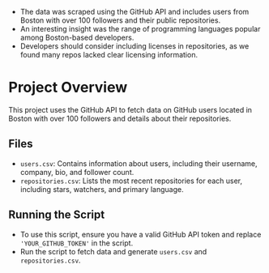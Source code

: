 * The data was scraped using the GitHub API and includes users from Boston with over 100 followers and their public repositories.
* An interesting insight was the range of programming languages popular among Boston-based developers.
* Developers should consider including licenses in repositories, as we found many repos lacked clear licensing information.

# Project Overview
This project uses the GitHub API to fetch data on GitHub users located in Boston with over 100 followers and details about their repositories.

## Files
- `users.csv`: Contains information about users, including their username, company, bio, and follower count.
- `repositories.csv`: Lists the most recent repositories for each user, including stars, watchers, and primary language.

## Running the Script
- To use this script, ensure you have a valid GitHub API token and replace `'YOUR_GITHUB_TOKEN'` in the script.
- Run the script to fetch data and generate `users.csv` and `repositories.csv`.
